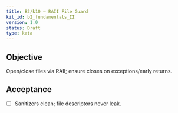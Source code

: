 ```yaml
---
title: B2/k10 — RAII File Guard
kit_id: b2_fundamentals_II
version: 1.0
status: Draft
type: kata
---
```

## Objective
Open/close files via RAII; ensure closes on exceptions/early returns.
## Acceptance
- [ ] Sanitizers clean; file descriptors never leak.